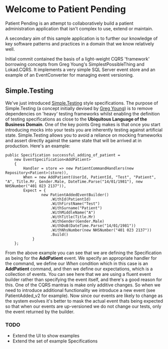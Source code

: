# Welcome to Patient Pending

Patient Pending is an attempt to collaboratively build a patient administration application that isn't complex to use, extend or maintain.

A secondary aim of this sample application is to further our knowledge of key software patterns and practices in a domain that we know relatively well.

Initial commit contained the basis of a light-weight CQRS 'framework' borrowing concepts from Greg Young's SimplestPossibleThing and Lokad.CQRS. It implements a very simple SQL Server event store and an example of an EventConverter for managing event versioning.

## Simple.Testing

We've just introduced [Simple.Testing](https://github.com/gregoryyoung/Simple.Testing) style specifications. The purpose of Simple.Testing (a concept initially devised by [Greg Young](http://www.twitter.com/gregyoung)) is to remove dependencies on 'heavy' testing frameworks whilst enabling the definition of testing specifications as close to the **Ubiquitous Language of the Business Domain**.  One of the key points Greg makes is that once you start introducing mocks into your tests you are inherently testing against artificial state.  Simple.Testing allows you to avoid a reliance on mocking frameworks and assert directly against the same state that will be arrived at in production.  Here's an example:

	public Specification successful_adding_of_patient =
		new EventSpecification<AddPatient>
		{
			Handler = store => new PatientCommandHandlers(new Repository<Patient>(store)),
			When = new AddPatient(UserId, PatientId, "Test", "Patient", "A", Title.Mr, Gender.Male, DateTime.Parse("14/01/1981"), new NHSNumber("401 023 2137")),
			Expect = {
					new PatientAddedEventBuilder()
						.WithId(PatientId)
						.WithFirstName("Test")
						.WithSurname("Patient")
						.WithMiddleName("A")
						.WithTitle(Title.Mr)
						.WithGender(Gender.Male)
						.WithDoB(DateTime.Parse("14/01/1981"))
						.WithNhsNumber(new NHSNumber("401 023 2137"))
						.Build()
				}
		};

From the above example you can see that we are defining the Specification as being for the **AddPatient** event. We specify an appropriate handler for the command, we define our _When_ condition which in this case is an **AddPatient** command, and then we define our expectations, which is a collection of events.  You can see here that we are using a fluent event builder rather than specifying the event itself, and there's a good reason for this. One of the CQRS mantras is make only additive changes. So when we need to introduce additional functionality we introduce a new event (see PatientAdded_v2 for example). Now since our events are likely to change as the system evolves it's better to mask the actual event thats being expected so that when our events are up-versioned we do not change our tests, only the event returned by the builder.

### TODO
* Extend the UI to show examples
* Extend the set of example Specifications
